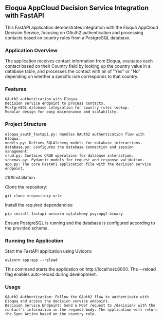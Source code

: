 ## Eloqua AppCloud Decision Service Integration with FastAPI

This FastAPI application demonstrates integration with the Eloqua AppCloud Decision Service, focusing on OAuth2 authentication and processing contacts based on country rules from a PostgreSQL database.

### Application Overview

The application receives contact information from Eloqua, evaluates each contact based on their Country field by looking up the country value in a database table, and processes the contact with an of "Yes" or "No" depending on whether a specific rule corresponds to that country.

### Features

    OAuth2 authentication with Eloqua.
    Decision service endpoint to process contacts.
    PostgreSQL database integration for country rules lookup.
    Modular design for easy maintenance and scalability.

### Project Structure

    eloqua_oauth_fastapi.py: Handles OAuth2 authentication flow with Eloqua.
    models.py: Defines SQLAlchemy models for database interactions.
    database.py: Configures the database connection and session management.
    crud.py: Contains CRUD operations for database interaction.
    schemas.py: Pydantic models for request and response validation.
    app.py: The core FastAPI application file with the decision service endpoint.

###Installation

Clone the repository:

```
git clone <repository-url>
```

Install the required dependencies:

```
pip install fastapi uvicorn sqlalchemy psycopg2-binary
```

Ensure PostgreSQL is running and the database is configured according to the provided schema.

### Running the Application

Start the FastAPI application using Uvicorn:

```
uvicorn app:app --reload
```

This command starts the application on http://localhost:8000. The --reload flag enables auto-reload during development.

### Usage

    OAuth2 Authentication: Follow the OAuth2 flow to authenticate with Eloqua and access the decision service endpoint.
    Decision Service Endpoint: Send a POST request to /decision/ with the contact's information in the request body. The application will return the Sync Action based on the country rule.
